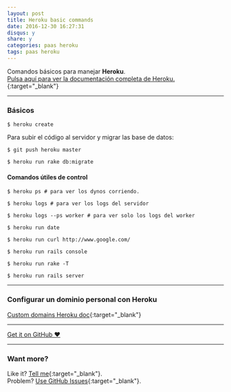 ```yaml
---
layout: post
title: Heroku basic commands
date: 2016-12-30 16:27:31
disqus: y
share: y
categories: paas heroku
tags: paas heroku
---
```


Comandos básicos para manejar **Heroku**.<br>
[Pulsa aquí para ver la documentación completa de Heroku.](https://devcenter.heroku.com){:target="_blank"}

---

### Básicos

`$ heroku create`

Para subir el código al servidor y migrar las base de datos:

```
$ git push heroku master

$ heroku run rake db:migrate
```

#### Comandos útiles de control

```
$ heroku ps # para ver los dynos corriendo.

$ heroku logs # para ver los logs del servidor

$ heroku logs --ps worker # para ver solo los logs del worker

$ heroku run date

$ heroku run curl http://www.google.com/

$ heroku run rails console

$ heroku run rake -T

$ heroku run rails server

```

---

### Configurar un dominio personal con Heroku

[Custom domains Heroku doc](https://devcenter.heroku.com/articles/custom-domains){:target="_blank"}

---

<a href="https://github.com/mariope/apuntes" target="_blank" class="big-button gray">Get it on GitHub &hearts;</a>

---

### Want more?

Like it? [Tell me](http://twitter.com/mariodevelop){:target="_blank"}.<br/>
Problem? [Use GitHub Issues](https://github.com/mariope/apuntes/issues){:target="_blank"}.

